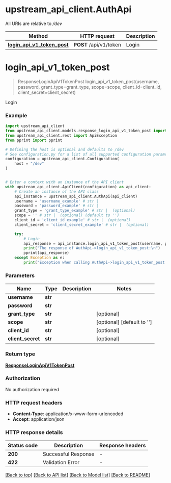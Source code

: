 # upstream_api_client.AuthApi

All URIs are relative to */dev*

Method | HTTP request | Description
------------- | ------------- | -------------
[**login_api_v1_token_post**](AuthApi.md#login_api_v1_token_post) | **POST** /api/v1/token | Login


# **login_api_v1_token_post**
> ResponseLoginApiV1TokenPost login_api_v1_token_post(username, password, grant_type=grant_type, scope=scope, client_id=client_id, client_secret=client_secret)

Login

### Example


```python
import upstream_api_client
from upstream_api_client.models.response_login_api_v1_token_post import ResponseLoginApiV1TokenPost
from upstream_api_client.rest import ApiException
from pprint import pprint

# Defining the host is optional and defaults to /dev
# See configuration.py for a list of all supported configuration parameters.
configuration = upstream_api_client.Configuration(
    host = "/dev"
)


# Enter a context with an instance of the API client
with upstream_api_client.ApiClient(configuration) as api_client:
    # Create an instance of the API class
    api_instance = upstream_api_client.AuthApi(api_client)
    username = 'username_example' # str | 
    password = 'password_example' # str | 
    grant_type = 'grant_type_example' # str |  (optional)
    scope = '' # str |  (optional) (default to '')
    client_id = 'client_id_example' # str |  (optional)
    client_secret = 'client_secret_example' # str |  (optional)

    try:
        # Login
        api_response = api_instance.login_api_v1_token_post(username, password, grant_type=grant_type, scope=scope, client_id=client_id, client_secret=client_secret)
        print("The response of AuthApi->login_api_v1_token_post:\n")
        pprint(api_response)
    except Exception as e:
        print("Exception when calling AuthApi->login_api_v1_token_post: %s\n" % e)
```



### Parameters


Name | Type | Description  | Notes
------------- | ------------- | ------------- | -------------
 **username** | **str**|  | 
 **password** | **str**|  | 
 **grant_type** | **str**|  | [optional] 
 **scope** | **str**|  | [optional] [default to &#39;&#39;]
 **client_id** | **str**|  | [optional] 
 **client_secret** | **str**|  | [optional] 

### Return type

[**ResponseLoginApiV1TokenPost**](ResponseLoginApiV1TokenPost.md)

### Authorization

No authorization required

### HTTP request headers

 - **Content-Type**: application/x-www-form-urlencoded
 - **Accept**: application/json

### HTTP response details

| Status code | Description | Response headers |
|-------------|-------------|------------------|
**200** | Successful Response |  -  |
**422** | Validation Error |  -  |

[[Back to top]](#) [[Back to API list]](../README.md#documentation-for-api-endpoints) [[Back to Model list]](../README.md#documentation-for-models) [[Back to README]](../README.md)

